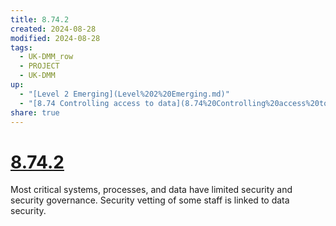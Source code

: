 ```yaml
---
title: 8.74.2
created: 2024-08-28
modified: 2024-08-28
tags:
  - UK-DMM_row
  - PROJECT
  - UK-DMM
up:
  - "[Level 2 Emerging](Level%202%20Emerging.md)"
  - "[8.74 Controlling access to data](8.74%20Controlling%20access%20to%20data.md)"
share: true
---
```

# [8.74.2](8.74.2.md)

Most critical systems, processes, and data have limited security and security governance. Security vetting of some staff is linked to data security.
